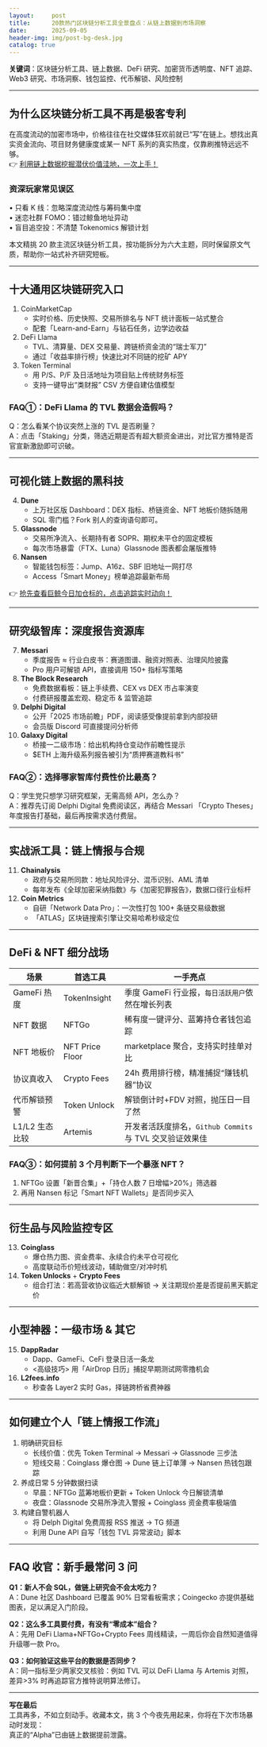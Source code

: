 ```yaml
---
layout:     post
title:      20款热门区块链分析工具全景盘点：从链上数据到市场洞察
date:       2025-09-05
header-img: img/post-bg-desk.jpg
catalog: true
---
```


**关键词**：区块链分析工具、链上数据、DeFi 研究、加密货币透明度、NFT 追踪、Web3 研究、市场洞察、钱包监控、代币解锁、风险控制

---

## 为什么区块链分析工具不再是极客专利
在高度流动的加密市场中，价格往往在社交媒体狂欢前就已“写”在链上。想找出真实资金流向、项目财务健康度或某一 NFT 系列的真实热度，仅靠刷推特远远不够。  
👉 [利用链上数据挖掘潜伏价值洼地，一次上手！](https://okxdog.com/)  

### 资深玩家常见误区
• 只看 K 线：忽略深度流动性与筹码集中度  
• 迷恋社群 FOMO：错过鲸鱼地址异动  
• 盲目追空投：不清楚 Tokenomics 解锁计划  

本文精挑 20 款主流区块链分析工具，按功能拆分为六大主题，同时保留原文气质，帮助你一站式补齐研究短板。

---

## 十大通用区块链研究入口
1. CoinMarketCap  
   - 实时价格、历史快照、交易所排名与 NFT 统计面板一站式整合  
   - 配套「Learn-and-Earn」与钻石任务，边学边收益  
2. DeFi Llama  
   - TVL、清算量、DEX 交易量、跨链桥资金流的“瑞士军刀”  
   - 通过「收益率排行榜」快速比对不同链的挖矿 APY  
3. Token Terminal  
   - 用 P/S、P/F 及日活地址为项目贴上传统财务标签  
   - 支持一键导出“类财报” CSV 方便自建估值模型  

### FAQ①：DeFi Llama 的 TVL 数据会造假吗？  
Q：怎么看某个协议突然上涨的 TVL 是否刷量？  
A：点击「Staking」分类，筛选近期是否有超大额资金进出，对比官方推特是否官宣新激励即可识破。

---

## 可视化链上数据的黑科技
4. **Dune**  
   - 上万社区版 Dashboard：DEX 指标、桥链资金、NFT 地板价随拆随用  
   - SQL 零门槛？Fork 别人的查询语句即可。  
5. **Glassnode**  
   - 交易所净流入、长期持有者 SOPR、期权未平仓的固定模板  
   - 每次市场暴雷（FTX、Luna）Glassnode 图表都会屠版推特  
6. **Nansen**  
   - 智能钱包标签：Jump、A16z、SBF 旧地址一网打尽  
   - Access「Smart Money」榜单追踪最新布局  

👉 [抢先查看巨鲸今日加仓标的，点击追踪实时动向！](https://okxdog.com/)  

---

## 研究级智库：深度报告资源库
7. **Messari**  
   - 季度报告 ≈ 行业白皮书：赛道图谱、融资对照表、治理风险披露  
   - Pro 用户可解锁 API，直接调用 150+ 指标写策略  
8. **The Block Research**  
   - 免费数据看板：链上手续费、CEX vs DEX 市占率演变  
   - 付费研报覆盖宏观、稳定币 & 监管追踪  
9. **Delphi Digital**  
   - 公开「2025 市场前瞻」PDF，阅读感受像提前拿到内部投研  
   - 会员版 Discord 可直接提问分析师  
10. **Galaxy Digital**  
    - 桥接一二级市场：给出机构持仓变动作前瞻性提示  
    - $ETH 上海升级系列报告被引为“质押赛道教科书”

### FAQ②：选择哪家智库付费性价比最高？  
Q：学生党只想学习研究框架，无需高频 API，怎么办？  
A：推荐先订阅 Delphi Digital 免费阅读区，再结合 Messari 「Crypto Theses」年度报告打基础，最后再按需求选付费层。

---

## 实战派工具：链上情报与合规
11. **Chainalysis**  
    - 政府与交易所同款：地址风险评分、混币识别、AML 清单  
    - 每年发布《全球加密采纳指数》与《加密犯罪报告》，数据口径行业标杆  
12. **Coin Metrics**  
    - 自研「Network Data Pro」：一次性打包 100+ 条链交易级数据  
    - 「ATLAS」区块链搜索引擎让交易哈希秒级定位  

---

## DeFi & NFT 细分战场
| 场景           | 首选工具            | 一手亮点                                               |
|----------------|---------------------|--------------------------------------------------------|
| GameFi 热度    | TokenInsight        | 季度 GameFi 行业报，`每日活跃用户`依然在增长列表       |
| NFT 数据       | NFTGo               | 稀有度一键评分、蓝筹持仓者钱包追踪                     |
| NFT 地板价     | NFT Price Floor     |  marketplace 聚合，支持实时挂单对比                    |
| 协议真收入     | Crypto Fees         | 24h 费用排行榜，精准捕捉“赚钱机器”协议                 |
| 代币解锁预警   | Token Unlock        | 解锁倒计时+FDV 对照，抛压日一目了然                    |
| L1/L2 生态比较 | Artemis             | 开发者活跃度排名，`Github Commits`与 TVL 交叉验证效果佳 |

### FAQ③：如何提前 3 个月判断下一个暴涨 NFT？  
1. NFTGo 设置「新晋合集」+「持仓人数 7 日增幅>20%」筛选器  
2. 再用 Nansen 标记「Smart NFT Wallets」是否同步买入  

---

## 衍生品与风险监控专区
13. **Coinglass**  
    - 爆仓热力图、资金费率、永续合约未平仓可视化  
    - 高度联动币价短线波动，辅助做空/对冲时机  
14. **Token Unlocks** + **Crypto Fees**  
    - 组合打法：若高营收协议临近大额解锁 → 关注期现价差是否提前黑天鹅定价  

---

## 小型神器：一级市场 & 其它
15. **DappRadar**  
    - Dapp、GameFi、CeFi 登录日活一条龙  
    - <高级技巧> 用「AirDrop 日历」捕捉早期测试网零撸机会  
16. **L2fees.info**  
    - 秒查各 Layer2 实时 Gas，择链跨桥省费神器  

---

## 如何建立个人「链上情报工作流」
1. 明确研究目标  
   - 长线价值：优先 Token Terminal → Messari → Glassnode 三步法  
   - 短线交易：Coinglass 爆仓图 → Dune 链上订单薄 → Nansen 热钱包跟踪  
2. 养成日常 5 分钟数据扫读  
   - 早晨：NFTGo 蓝筹地板价更新 + Token Unlock 今日解锁清单  
   - 夜盘：Glassnode 交易所净流入警报 + Coinglass 资金费率极端值  
3. 构建自警机器人  
   - 将 Delph Digital 免费周报 RSS 推送 → TG 频道  
   - 利用 Dune API 自写「钱包 TVL 异常波动」脚本  

---

## FAQ 收官：新手最常问 3 问
**Q1：新人不会 SQL，做链上研究会不会太吃力？**  
A：Dune 社区 Dashboard 已覆盖 90% 日常看板需求；Coingecko 亦提供基础图表，足以满足入门阶段。

**Q2：这么多工具要付费，有没有“零成本”组合？**  
A：先用 DeFi Llama+NFTGo+Crypto Fees 周线精读，一周后你会自然知道值得升级哪一款 Pro。

**Q3：如何验证这些平台的数据是否同步？**  
A：同一指标至少两家交叉核验：例如 TVL 可以 DeFi Llama 与 Artemis 对照，差异>3% 时再追踪官方推特说明算法修订。

---

**写在最后**  
工具再多，不如立刻动手。收藏本文，挑 3 个今夜先用起来，你将在下次市场暴动时发现：  
真正的“Alpha”已由链上数据提前泄露。